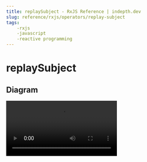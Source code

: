 ```yaml
---
title: replaySubject - RxJS Reference | indepth.dev
slug: reference/rxjs/operators/replay-subject
tags:
    -rxjs 
    -javascript 
    -reactive programming
---
```


# replaySubject

## Diagram

<video>
    <source src="https://images.indepth.dev/references/rxjs/replaySubject.mp4" type="video/mp4">
</video>
